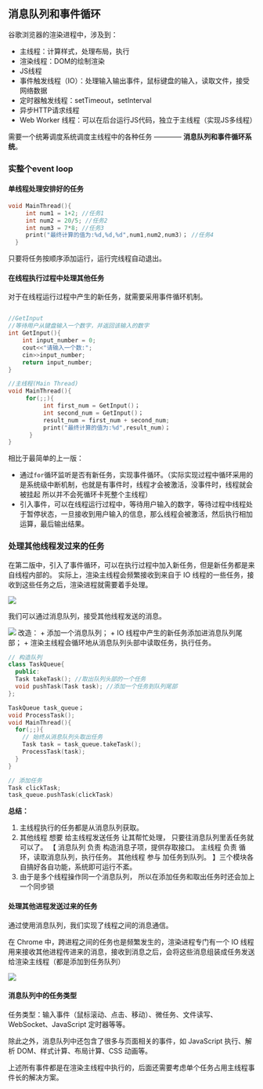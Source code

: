 ## 消息队列和事件循环

谷歌浏览器的渲染进程中，涉及到：
+ 主线程：计算样式，处理布局，执行
+ 渲染线程：DOM的绘制渲染
+ JS线程
+ 事件触发线程（IO）：处理输入输出事件，鼠标键盘的输入，读取文件，接受网络数据
+ 定时器触发线程：setTimeout，setInterval
+ 异步HTTP请求线程
+ Web Worker 线程：可以在后台运行JS代码，独立于主线程（实现JS多线程）

需要一个统筹调度系统调度主线程中的各种任务 ———— **消息队列和事件循环系统**。

### 实整个event loop

#### 单线程处理安排好的任务

~~~C++
void MainThread(){
     int num1 = 1+2; //任务1
     int num2 = 20/5; //任务2
     int num3 = 7*8; //任务3
     print("最终计算的值为:%d,%d,%d",num1,num2,num3)； //任务4
  }
~~~

只要将任务按顺序添加运行，运行完线程自动退出。

#### 在线程执行过程中处理其他任务

对于在线程运行过程中产生的新任务，就需要采用事件循环机制。

~~~c++

//GetInput
//等待用户从键盘输入一个数字，并返回该输入的数字
int GetInput(){
    int input_number = 0;
    cout<<"请输入一个数:";
    cin>>input_number;
    return input_number;
}

//主线程(Main Thread)
void MainThread(){
     for(;;){
          int first_num = GetInput()；
          int second_num = GetInput()；
          result_num = first_num + second_num;
          print("最终计算的值为:%d",result_num)；
      }
}
~~~

相比于最简单的上一版：
+ 通过`for`循环监听是否有新任务，实现事件循环。（实际实现过程中循环采用的是系统级中断机制，也就是有事件时，线程才会被激活，没事件时，线程就会被挂起 所以并不会死循环卡死整个主线程）
+ 引入事件，可以在线程运行过程中，等待用户输入的数字，等待过程中线程处于暂停状态，一旦接收到用户输入的信息，那么线程会被激活，然后执行相加运算，最后输出结果。

### 处理其他线程发过来的任务

在第二版中，引入了事件循环，可以在执行过程中加入新任务，但是新任务都是来自线程内部的。
实际上，渲染主线程会频繁接收到来自于 IO 线程的一些任务，接收到这些任务之后，渲染进程就需要着手处理。

<img src="https://static001.geekbang.org/resource/image/2e/05/2eb6a8ecb7cb528da4663573d74eb305.png?wh=1142*661">


我们可以通过消息队列，接受其他线程发送的消息。

<img src="https://static001.geekbang.org/resource/image/2a/ab/2ac6bc0361cb4690c5cc83d8abad22ab.png?wh=1142*692">
改造：
+ 添加一个消息队列；
+ IO 线程中产生的新任务添加进消息队列尾部；
+ 渲染主线程会循环地从消息队列头部中读取任务，执行任务。

~~~c++
// 构造队列
class TaskQueue{
  public:
  Task takeTask(); //取出队列头部的一个任务
  void pushTask(Task task); //添加一个任务到队列尾部
};

TaskQueue task_queue；
void ProcessTask();
void MainThread(){
  for(;;){
    // 始终从消息队列头取出任务
    Task task = task_queue.takeTask();
    ProcessTask(task);
  }
}

// 添加任务
Task clickTask;
task_queue.pushTask(clickTask)
~~~

**总结：**
1. 主线程执行的任务都是从消息队列获取。 
2. 其他线程 想要 给主线程发送任务 让其帮忙处理， 只要往消息队列里丢任务就可以了。 【 消息队列 负责 构造消息子项，提供存取接口。 主线程 负责 循环，读取消息队列，执行任务。 其他线程 参与 加任务到队列。 】三个模块各自搞好各自功能，系统即可运行不紊。 
3. 由于是多个线程操作同一个消息队列， 所以在添加任务和取出任务时还会加上一个同步锁

#### 处理其他**进程**发送过来的任务
通过使用消息队列，我们实现了线程之间的消息通信。

在 Chrome 中，跨进程之间的任务也是频繁发生的，渲染进程专门有一个 IO 线程用来接收其他进程传进来的消息，接收到消息之后，会将这些消息组装成任务发送给渲染主线程（都是添加到任务队列）

<img src="https://static001.geekbang.org/resource/image/e2/c6/e2582e980632fd2df5043f81a11461c6.png?wh=1142*834">

#### 消息队列中的任务类型

任务类型：输入事件（鼠标滚动、点击、移动）、微任务、文件读写、WebSocket、JavaScript 定时器等等。

除此之外，消息队列中还包含了很多与页面相关的事件，如 JavaScript 执行、解析 DOM、样式计算、布局计算、CSS 动画等。

上述所有事件都是在渲染主线程中执行的，后面还需要考虑单个任务占用主线程事件长的解决方案。